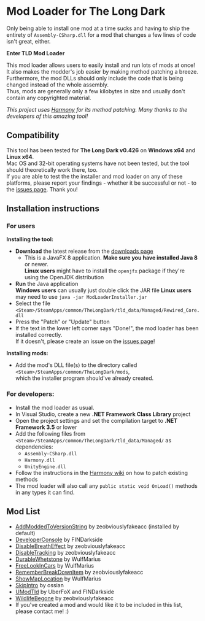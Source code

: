 # Mod Loader for The Long Dark

Only being able to install one mod at a time sucks and having to ship the entirety of `Assembly-CSharp.dll` for a mod that changes a few lines of code isn't great, either.

**Enter TLD Mod Loader**

This mod loader allows users to easily install and run lots of mods at once!  
It also makes the modder's job easier by making method patching a breeze.  
Furthermore, the mod DLLs should only include the code that is being changed instead of the whole assembly.  
Thus, mods are generally only a few kilobytes in size and usually don't contain any copyrighted material.

*This project uses [Harmony](https://github.com/pardeike/Harmony) for its method patching. Many thanks to the developers of this amazing tool!*

## Compatibility

This tool has been tested for **The Long Dark v0.426** on **Windows x64** and **Linux x64**.  
Mac OS and 32-bit operating systems have not been tested, but the tool should theoretically work there, too.  
If you are able to test the the installer and mod loader on any of these platforms, please report your findings - whether it be successful or not - to the [issues page](https://github.com/zeobviouslyfakeacc/ModLoaderInstaller/issues). Thank you!

## Installation instructions

### For users

**Installing the tool:**

- **Download** the latest release from the [downloads page](https://github.com/zeobviouslyfakeacc/ModLoaderInstaller/releases)
  - This is a JavaFX 8 application. **Make sure you have installed Java 8** or newer.  
    **Linux users** might have to install the `openjfx` package if they're using the OpenJDK distribution
- **Run** the Java application  
  **Windows users** can usually just double click the JAR file 
  **Linux users** may need to use `java -jar ModLoaderInstaller.jar`
- Select the file `<Steam>/SteamApps/common/TheLongDark/tld_data/Managed/Rewired_Core.dll`
- Press the "Patch" or "Update" button
- If the text in the lower left corner says "Done!", the mod loader has been installed correctly.  
  If it doesn't, please create an issue on the [issues page](https://github.com/zeobviouslyfakeacc/ModLoaderInstaller/issues)!

**Installing mods:**

- Add the mod's DLL file(s) to the directory called  
  `<Steam>/SteamApps/common/TheLongDark/mods`,  
  which the installer program should've already created.

### For developers:

- Install the mod loader as usual.
- In Visual Studio, create a new **.NET Framework Class Library** project
- Open the project settings and set the compilation target to **.NET Framework 3.5** or lower
- Add the following files from `<Steam>/SteamApps/common/TheLongDark/tld_data/Managed/` as dependencies:
  - `Assembly-CSharp.dll`
  - `Harmony.dll`
  - `UnityEngine.dll`
- Follow the instructions in the [Harmony wiki](https://github.com/pardeike/Harmony/wiki) on how to patch existing methods
- The mod loader will also call any `public static void OnLoad()` methods in any types it can find.

## Mod List

- [AddModdedToVersionString](https://github.com/zeobviouslyfakeacc/MiniMods/tree/master/AddModdedToVersionString) by zeobviouslyfakeacc (installed by default)
- [DeveloperConsole](https://github.com/FINDarkside/TLD-Developer-Console) by FINDarkside
- [DisableBreathEffect](https://github.com/zeobviouslyfakeacc/MiniMods/tree/master/DisableBreathEffect) by zeobviouslyfakeacc
- [DisableTracking](https://github.com/zeobviouslyfakeacc/MiniMods/tree/master/DisableTracking) by zeobviouslyfakeacc
- [DurableWhetstone](https://github.com/WulfMarius/DurableWhetstone) by WulfMarius
- [FreeLookInCars](https://github.com/WulfMarius/FreeLookInCars) by WulfMarius
- [RememberBreakDownItem](https://github.com/zeobviouslyfakeacc/MiniMods/tree/master/RememberBreakDownItem) by zeobviouslyfakeacc
- [ShowMapLocation](https://github.com/WulfMarius/ShowMapLocation/) by WulfMarius
- [SkipIntro](https://github.com/The5heepDev/SkipIntro) by ossian
- [UModTld](http://ubersoft.org/umodtld/) by UberFoX and FINDarkside
- [WildlifeBegone](https://github.com/zeobviouslyfakeacc/MiniMods/tree/master/WildlifeBegone) by zeobviouslyfakeacc
- If you've created a mod and would like it to be included in this list, please contact me! :)
